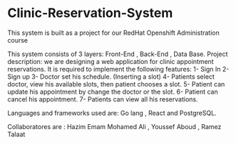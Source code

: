 # Clinic-Reservation-System
This system is built as a project for our RedHat Openshift Administration course

This system consists of 3 layers: Front-End , Back-End , Data Base.
Project description:
we are designing a web application for clinic appointment reservations.
It is required to implement the following features:
1- Sign In 
2- Sign up 
3- Doctor set his schedule. (Inserting a slot) 
4- Patients select doctor, view his available slots, then patient chooses a slot. 
5- Patient can update his appointment by change the doctor or the slot. 
6- Patient can cancel his appointment. 
7- Patients can view all his reservations. 

Languages and frameworks used are: Go lang , React and PostgreSQL.

Collaboratores are : Hazim Emam Mohamed Ali , Youssef Aboud , Ramez Talaat 